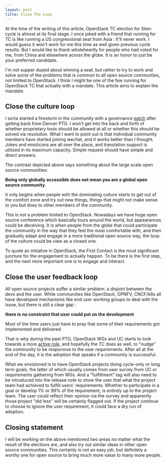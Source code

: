```yaml
---
layout: post
title: Close The Loop
---
```


At the time of the writing of this article, OpenStack TC election for Stein cycle is almost at its final stage. I once joked with a friend that running for TC is like running a US congressional seat from Asia : It'll never work. I would guess it won't work for me this time as well given previous cycle results. But I would like to thank wholeheartly for people who had voted for me, from China and elsewhere across the globe. It is an honor to just be your preferred candidate.

I'm not supper duped about winning a seat, but rather to try to work and solve some of the problems that is common to all open source communties, not limited to OpenStack. I think I might be one of the few running for OpenStack TC that actually with a mandate. This article aims to explain the mandate.

## Close the culture loop

I sorta started a firestorm in the community with a governance [patch](https://review.openstack.org/602697) after getting back from Denver PTG. I won't get into the back and forth of whether proprietary tools should be allowed at all or whether this should be solved via resolution. What I want to point out is that individual community members have started joining wechat, and it works better than I thought. Jokes and emoticons are all over the place, and translation support is utilized in its maximum capacity. Simple request should have simple and direct answers.

The contrast depicted above says something about the large scale open source communities: 

**Being only globally accessible does not mean you are a global open source community**. 

It only begins when people with the dominating culture starts to get out of the comfort zone and try out new things, things that might not make sense to you but does to other members of the community. 

This is not a problem limited to OpenStack. Nowadays we have huge open source conference which basically tours around the world, but appearances could be deceiving. It is when people from the globe that could participate the community in the way that they feel the most comfortable with, and then gradually adapt and engage in a more traditional open source way, the loop of the culture could be view as a closed one.

To quote an initiative in OpenStack, the First Contact is the most significant juncture for the engagement to actually happen. To be there is the first step, and the next more important one is to engage and interact.

## Close the user feedback loop

All open source projects suffer a similar problem: a disjoint between the devs and the user. While communities like OpenStack, OPNFV, CNCF/k8s all have developed mechanisms like end user working groups to deal with the issue, but there is still a clear gap : 

**there is no constraint that user could put on the development** 

Most of the time users just have to pray that some of their requirements got implemented and delivered.

That is why during the past PTG, OpenStack WGs and UC starts to look towards a more [active role](https://review.openstack.org/602799), and hopefully the TC does as well, to "nudge" the community to be responsive to the user requirements. After all at the end of the day, it is the adoption that speaks if a community is successful.

What we envisioned is to have OpenStack projects doing cycle-only or long term goals, the latter of which usually comes from user survey from UC or requirements gathering from WGs. And a "fulfillment" tag will also need to be introduced into the release note to show the user that what the project team had achieved to fulfill users' requirements. Whether to participate in a goal or develop 1% or 99% of the requirement, is entirely up to the project team. The user could reflect their opinion via the survey and apparently those project "did less" will be certainly flagged out. If the project continue to choose to ignore the user requirement, it could face a dry run of adoption.

## Closing statement

I will be working on the above mentioned two areas no matter what the result of the elections are, and also try out similar ideas in other open source communities. This certainly is not an easy job, but definitely a worthy one for open source to bring much more value to many more people.
